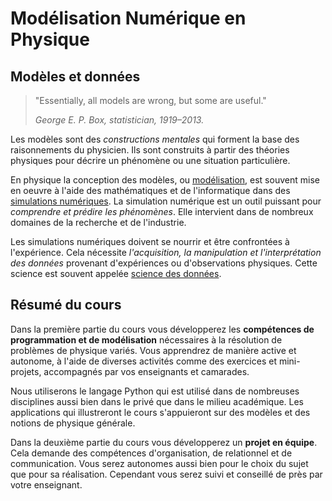 # Modélisation Numérique en Physique

## Modèles et données

> "Essentially, all models are wrong, but some are useful."
>
> *George E. P. Box, statistician, 1919–2013.*

Les modèles sont des *constructions mentales* qui forment la base des
raisonnements du physicien. Ils sont construits à partir des théories physiques pour décrire un
phénomène ou une situation particulière.

En physique la conception des modèles, ou [modélisation](https://fr.wikipedia.org/wiki/Mod%C3%A9lisation), est souvent
mise en oeuvre à l'aide des mathématiques et de l'informatique dans des [simulations numériques](https://fr.wikipedia.org/wiki/Simulation_informatique). La simulation numérique est un outil puissant pour *comprendre et
prédire les phénomènes*. Elle intervient dans de nombreux domaines de la recherche et de l'industrie.

Les simulations numériques doivent se nourrir et être confrontées à l'expérience. Cela nécessite *l'acquisition, la manipulation et
l'interprétation des données* provenant d'expériences ou d'observations physiques. Cette science est souvent appelée
[science des données](https://fr.wikipedia.org/wiki/Science_des_donn%C3%A9es).

## Résumé du cours

Dans la première partie du cours vous développerez les **compétences de programmation et de modélisation** nécessaires à la résolution
de problèmes de physique variés. Vous apprendrez de manière active et autonome, à l'aide de diverses activités comme des exercices et
mini-projets, accompagnés par vos enseignants et camarades.

Nous utiliserons le langage Python qui est utilisé dans de nombreuses
disciplines aussi bien dans le privé que dans le milieu académique. Les applications qui illustreront le cours
s'appuieront sur des modèles et des notions de physique générale.

Dans la deuxième partie du cours vous développerez un **projet en équipe**. Cela demande des compétences d'organisation,
de relationnel et de communication. Vous serez autonomes aussi bien pour le choix du sujet que pour sa réalisation.
Cependant vous serez suivi et conseillé de près par votre enseignant.
